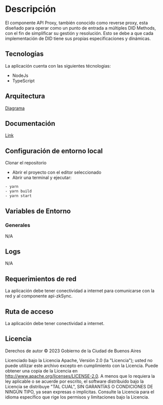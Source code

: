 # Descripción

El componente API Proxy, también conocido como reverse proxy, esta diseñado para
operar como un punto de entrada a múltiples DID Methods, con el fin de simplificar su gestión y
resolución. Esto se debe a que cada implementación de DID tiene sus propias especificaciones
y dinámicas.

## Tecnologías

La aplicación cuenta con las siguientes técnologias:

* NodeJs
* TypeScript
  
## Arquitectura
[Diagrama](https://docs.quarkid.org/Arquitectura/)

## Documentación
[Link](https://docs.quarkid.org/Arquitectura/componentes/)

## Configuración de entorno local
Clonar el repositorio

- Abrir el proyecto con el editor seleccionado
- Abrir una terminal y ejecutar:

```bash
- yarn
- yarn build
- yarn start
```

## Variables de Entorno

### Generales

N/A

## Logs

N/A

## Requerimientos de red

La aplicación debe tener conectividad a internet para comunicarse con la red y al componente api-zkSync.

## Ruta de acceso
La aplicación debe tener conectividad a internet.

## Licencia
Derechos de autor © 2023 Gobierno de la Ciudad de Buenos Aires

Licenciado bajo la Licencia Apache, Versión 2.0 (la "Licencia");
usted no puede utilizar este archivo excepto en cumplimiento con la Licencia.
Puede obtener una copia de la Licencia en
http://www.apache.org/licenses/LICENSE-2.0.
A menos que lo requiera la ley aplicable o se acuerde por escrito, el software
distribuido bajo la Licencia se distribuye "TAL CUAL",
SIN GARANTÍAS O CONDICIONES DE NINGÚN TIPO, ya sean expresas o implícitas.
Consulte la Licencia para el idioma específico que rige los permisos y
limitaciones bajo la Licencia.
